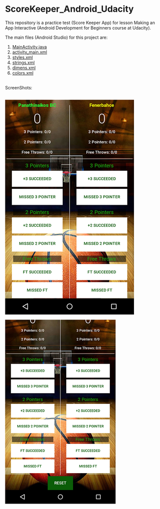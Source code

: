# ScoreKeeper_Android_Udacity
This repository is a practice test (Score Keeper App) for lesson Making an App Interactive (Android Development for Beginners course at Udacity).

The main files (Android Studio) for this project are:

1. <a href="https://github.com/KostasAnagnostou/ScoreKeeper_Android_Udacity/blob/master/app/src/main/java/com/example/android/scorekeeper/MainActivity.java">MainActivity.java</a></br>
2. <a href="https://github.com/KostasAnagnostou/ScoreKeeper_Android_Udacity/blob/master/app/src/main/res/layout/activity_main.xml">activity_main.xml</a></br>
3. <a href="https://github.com/KostasAnagnostou/ScoreKeeper_Android_Udacity/blob/master/app/src/main/res/values/styles.xml">styles.xml</a></br>
4. <a href="https://github.com/KostasAnagnostou/ScoreKeeper_Android_Udacity/blob/master/app/src/main/res/values/strings.xml">strings.xml</a></br>
5. <a href="https://github.com/KostasAnagnostou/ScoreKeeper_Android_Udacity/blob/master/app/src/main/res/values/dimens.xml">dimens.xml</a></br>
6. <a href="https://github.com/KostasAnagnostou/ScoreKeeper_Android_Udacity/blob/master/app/src/main/res/values/colors.xml">colors.xml</a></br>
</br>
ScreenShots:
</br></br>

![alt tag](https://github.com/KostasAnagnostou/ScoreKeeper_Android_Udacity/blob/master/score_keeper.jpg)

![alt tag](https://github.com/KostasAnagnostou/ScoreKeeper_Android_Udacity/blob/master/scorekeeper.jpg)





